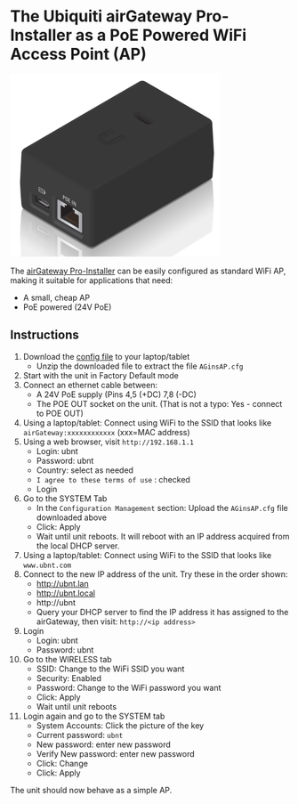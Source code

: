 # The Ubiquiti airGateway Pro-Installer as a PoE Powered WiFi Access Point (AP)
![AGProIns Image](../images/AGproINS.png)

The [airGateway Pro-Installer](https://ubwh.com.au/Ubiquiti/Accessories/AG-PRO-INS) can be easily configured as standard WiFi AP, making it suitable for applications that need:
* A small, cheap AP
* PoE powered (24V PoE)

## Instructions
1. Download the [config file](https://github.com/UBWH/ubwh_support.github.io/raw/main/assets/AGinsAP.zip) to your laptop/tablet
   * Unzip the downloaded file to extract the file `AGinsAP.cfg`
1. Start with the unit in Factory Default mode
1. Connect an ethernet cable between:
   * A 24V PoE supply (Pins 4,5 (+DC)  7,8 (-DC)
   * The POE OUT socket on the unit. (That is not a typo: Yes - connect to POE OUT)
1. Using a laptop/tablet: Connect using WiFi to the SSID that looks like `airGateway:xxxxxxxxxxxx`  (xxx=MAC address)
1. Using a web browser, visit `http://192.168.1.1`
   * Login:    ubnt
   * Password: ubnt
   * Country: select as needed
   * `I agree to these terms of use` : checked
   * Login
1. Go to the SYSTEM Tab
   * In the `Configuration Management` section: Upload the `AGinsAP.cfg` file downloaded above
   * Click: Apply
   * Wait until unit reboots. It will reboot with an IP address acquired from the local DHCP server.
1. Using a laptop/tablet: Connect using WiFi to the SSID that looks like `www.ubnt.com`
1. Connect to the new IP address of the unit. Try these in the order shown:
   * http://ubnt.lan
   * http://ubnt.local
   * http://ubnt
   * Query your DHCP server to find the IP address it has assigned to the airGateway, then visit: `http://<ip address>`
1. Login 
   * Login:    ubnt
   * Password: ubnt
1. Go to the WIRELESS tab
   * SSID: Change to the WiFi SSID you want
   * Security: Enabled
   * Password: Change to the WiFi password you want
   * Click: Apply
   * Wait until unit reboots
1. Login again and go to the SYSTEM tab
   * System Accounts: Click the picture of the key
   * Current password: `ubnt`
   * New password: enter new password
   * Verify New password: enter new password
   * Click: Change
   * Click: Apply
  
The unit should now behave as a simple AP. 

  
